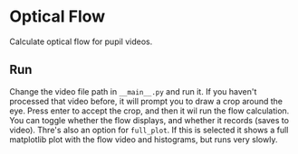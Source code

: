 # Optical Flow

Calculate optical flow for pupil videos.

## Run

Change the video file path in `__main__.py` and run it. If you haven't processed that video before, it will prompt you to draw a crop around the eye. Press enter to accept the crop, and then it wil run the flow calculation. You can toggle whether the flow displays, and whether it records (saves to video). Thre's also an option for `full_plot`. If this is selected it shows a full matplotlib plot with the flow video and histograms, but runs very slowly.